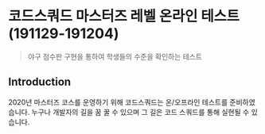 # 코드스쿼드 마스터즈 레벨 온라인 테스트 (191129-191204)
> 야구 점수판 구현을 통하여 학생들의 수준을 확인하는 테스트

## Introduction
2020년 마스터즈 코스를 운영하기 위해 코드스쿼드는 온/오프라인 테스트를 준비하였습니다. 누구나 개발자의 길을 꿈 꿀 수 있으며 그 길은 코드 스쿼드를 통해 실현될 수 있습니다.
